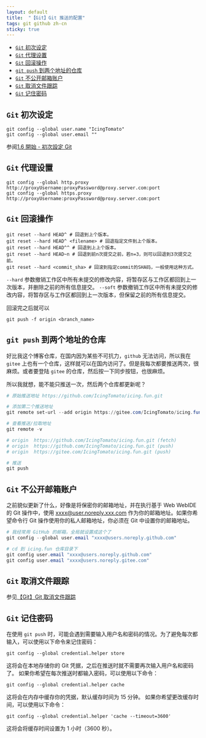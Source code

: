 ```yaml
---
layout: default
title:  "【Git】Git 推送的配置"
tags: git github zh-cn
sticky: true
---
```


- [`Git` 初次设定](#title1)
- [`Git` 代理设置](#title2)
- [`Git` 回滚操作](#title3)
- [`git push` 到两个地址的仓库](#title4)
- [`Git` 不公开邮箱账户](#title5)
- [`Git` 取消文件跟踪](#title6)
- [`Git` 记住密码](#title7)

## <span id="title1">`Git` 初次设定</span>

```shell
git config --global user.name "IcingTomato"
git config --global user.email ""
```

参阅[1.6 開始 - 初次設定 Git](https://git-scm.com/book/zh-tw/v2/%E9%96%8B%E5%A7%8B-%E5%88%9D%E6%AC%A1%E8%A8%AD%E5%AE%9A-Git)

## <span id="title2">`Git` 代理设置</span>

```shell
git config --global http.proxy http://proxyUsername:proxyPassword@proxy.server.com:port
git config --global https.proxy http://proxyUsername:proxyPassword@proxy.server.com:port
```

## <span id="title3">`Git` 回滚操作</span>

```shell
git reset --hard HEAD^ # 回退到上个版本。
git reset --hard HEAD^ <filename> # 回退指定文件到上个版本。
git reset --hard HEAD^^ # 回退到上上个版本。
git reset --hard HEAD~n # 回退到前n次提交之前，若n=3，则可以回退到3次提交之前。
git reset --hard <commit_sha> # 回滚到指定commit的SHA码，一般使用这种方式。
```

`--hard` 参数撤销工作区中所有未提交的修改内容，将暂存区与工作区都回到上一次版本，并删除之前的所有信息提交。
`--soft` 参数撤销工作区中所有未提交的修改内容，将暂存区与工作区都回到上一次版本，但保留之前的所有信息提交。

回滚完之后就可以

```shell
git push -f origin <branch_name>
``` 

## <span id="title4">`git push` 到两个地址的仓库</span>

好比我这个博客仓库，在国内因为某些不可抗力，`github` 无法访问，所以我在 `gitee` 上也有一个仓库，这样就可以在国内访问了。但是我每次都要推送两次，很麻烦。或者要登陆 `gitee` 的仓库，然后按一下同步按钮，也很麻烦。

所以我就想，能不能只推送一次，然后两个仓库都更新呢？

```powershell
# 原始推送地址 https://github.com/IcingTomato/icing.fun.git

# 添加第二个推送地址
git remote set-url --add origin https://gitee.com/IcingTomato/icing.fun.git

# 查看推送/拉取地址
git remote -v

# origin  https://github.com/IcingTomato/icing.fun.git (fetch)
# origin  https://github.com/IcingTomato/icing.fun.git (push)
# origin  https://gitee.com/IcingTomato/icing.fun.git (push)

# 推送
git push 
```

## <span id="title5">`Git` 不公开邮箱账户</span>

之前貌似更新了什么，好像是将保密你的邮箱地址，并在执行基于 Web WebIDE 的 Git 操作中，使用 xxxx@user.noreply.xxx.com 作为你的邮箱地址。如果你希望命令行 Git 操作使用你的私人邮箱地址，你必须在 Git 中设置你的邮箱地址。

```powershell
# 我经常用 GitHub 的邮箱，全局就设置成这个了
git config --global user.email "xxxx@users.noreply.github.com"

# cd 到 icing.fun 仓库目录下
git config user.email "xxxx@users.noreply.github.com"
git config user.email "xxxx@users.noreply.gitee.com"
```

## <span id="title6">`Git` 取消文件跟踪</span>

参见[【Git】Git 取消文件跟踪](http://icing.fun/2025/05/02/git_rm/)

## <span id="title7">`Git` 记住密码</span>

在使用 `git push` 时，可能会遇到需要输入用户名和密码的情况。为了避免每次都输入，可以使用以下命令来记住密码：

```shell
git config --global credential.helper store
```

这将会在本地存储你的 Git 凭据，之后在推送时就不需要再次输入用户名和密码了。
如果你希望在每次推送时都输入密码，可以使用以下命令：

```shell
git config --global credential.helper cache
```

这将会在内存中缓存你的凭据，默认缓存时间为 15 分钟。
如果你希望更改缓存时间，可以使用以下命令：

```shell
git config --global credential.helper 'cache --timeout=3600'
```

这将会将缓存时间设置为 1 小时（3600 秒）。
